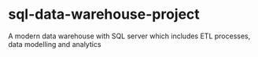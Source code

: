 # sql-data-warehouse-project
A modern data warehouse with SQL server which includes ETL processes, data modelling and analytics
